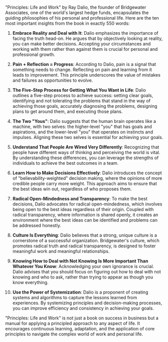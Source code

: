 "Principles: Life and Work" by Ray Dalio, the founder of Bridgewater Associates, one of the world's largest hedge funds, encapsulates the guiding philosophies of his personal and professional life. Here are the ten most important insights from the book in exactly 550 words:

1. **Embrace Reality and Deal with It**: Dalio emphasizes the importance of facing the truth head-on. He argues that by objectively looking at reality, you can make better decisions. Accepting your circumstances and working with them rather than against them is crucial for personal and professional growth.

2. **Pain + Reflection = Progress**: According to Dalio, pain is a signal that something needs to change. Reflecting on pain and learning from it leads to improvement. This principle underscores the value of mistakes and failures as opportunities to evolve.

3. **The Five-Step Process for Getting What You Want in Life**: Dalio outlines a five-step process to achieve success: setting clear goals, identifying and not tolerating the problems that stand in the way of achieving those goals, accurately diagnosing the problems, designing plans to get around them, and executing those plans.

4. **The Two "Yous"**: Dalio suggests that the human brain operates like a machine, with two selves: the higher-level "you" that has goals and aspirations, and the lower-level "you" that operates on instincts and impulses. Aligning these two selves is essential for achieving your goals.

5. **Understand That People Are Wired Very Differently**: Recognizing that people have different ways of thinking and perceiving the world is vital. By understanding these differences, you can leverage the strengths of individuals to achieve the best outcomes in a team.

6. **Learn How to Make Decisions Effectively**: Dalio introduces the concept of "believability-weighted" decision making, where the opinions of more credible people carry more weight. This approach aims to ensure that the best ideas win out, regardless of who proposes them.

7. **Radical Open-Mindedness and Transparency**: To make the best decisions, Dalio advocates for radical open-mindedness, which involves being open to the best ideas regardless of their origin. Coupled with radical transparency, where information is shared openly, it creates an environment where the best ideas can be identified and problems can be addressed honestly.

8. **Culture Is Everything**: Dalio believes that a strong, unique culture is a cornerstone of a successful organization. Bridgewater's culture, which promotes radical truth and radical transparency, is designed to foster meaningful work and meaningful relationships.

9. **Knowing How to Deal with Not Knowing Is More Important Than Whatever You Know**: Acknowledging your own ignorance is crucial. Dalio advises that you should focus on figuring out how to deal with not knowing and who to ask, rather than trying to appear as though you know everything.

10. **Use the Power of Systemization**: Dalio is a proponent of creating systems and algorithms to capture the lessons learned from experiences. By systemizing principles and decision-making processes, you can improve efficiency and consistency in achieving your goals.

"Principles: Life and Work" is not just a book on success in business but a manual for applying a principled approach to any aspect of life. It encourages continuous learning, adaptation, and the application of core principles to navigate the complex world of work and personal life.